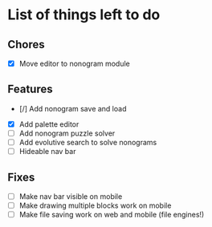 # List of things left to do

## Chores

- [x] Move editor to nonogram module

## Features

- [/] Add nonogram save and load
- [x] Add palette editor
- [ ] Add nonogram puzzle solver
- [ ] Add evolutive search to solve nonograms
- [ ] Hideable nav bar

## Fixes

- [ ] Make nav bar visible on mobile
- [ ] Make drawing multiple blocks work on mobile
- [ ] Make file saving work on web and mobile (file engines!)
